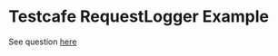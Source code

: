 # Testcafe RequestLogger Example
See question [here](https://stackoverflow.com/questions/51972855/how-to-get-the-json-response-of-a-requestlogger)
